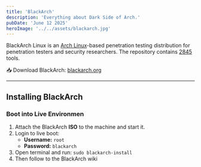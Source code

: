 ```yaml
---
title: 'BlackArch'
description: 'Everything about Dark Side of Arch.'
pubDate: 'June 12 2025'
heroImage: '../../assets/blackarch.jpg'
---
```


BlackArch Linux is an [Arch Linux](http://www.archlinux.org/)-based penetration testing distribution for penetration testers and security researchers. The repository contains [2845](https://www.blackarch.org/tools.html) tools.

📥 Download BlackArch: [blackarch.org](https://www.blackarch.org/downloads.html)

---

## Installing BlackArch

### Boot into Live Environmen
1. Attach the BlackArch **ISO** to the machine and start it.
2. Login to live boot:
    - **Username:** `root`
    - **Password:** `blackarch`
3. Open terminal and run: `sudo blackarch-install`
4. Then follow to the BlackArch wiki
